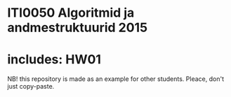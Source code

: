# ITI0050 Algoritmid ja andmestruktuurid 2015 
# includes: HW01
NB! this repository is made as an example for other students. Pleace, don't just copy-paste.
